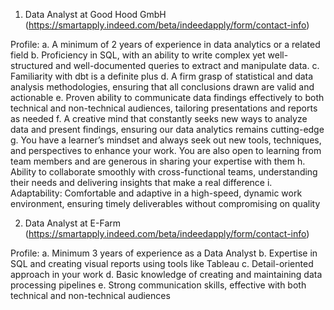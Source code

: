 1. Data Analyst at Good Hood GmbH (https://smartapply.indeed.com/beta/indeedapply/form/contact-info)

Profile:
a. A minimum of 2 years of experience in data analytics or a related field
b. Proficiency in SQL, with an ability to write complex yet well-structured and well-documented queries to extract and manipulate data.
c. Familiarity with dbt is a definite plus
d. A firm grasp of statistical and data analysis methodologies, ensuring that all conclusions drawn are valid and actionable
e. Proven ability to communicate data findings effectively to both technical and non-technical audiences, tailoring presentations and reports as needed
f. A creative mind that constantly seeks new ways to analyze data and present findings, ensuring our data analytics remains cutting-edge
g. You have a learner’s mindset and always seek out new tools, techniques, and perspectives to enhance your work. You are also open to learning from team members and are generous in sharing your expertise with them
h. Ability to collaborate smoothly with cross-functional teams, understanding their needs and delivering insights that make a real difference
i. Adaptability: Comfortable and adaptive in a high-speed, dynamic work environment, ensuring timely deliverables without compromising on quality

2. Data Analyst at E-Farm (https://smartapply.indeed.com/beta/indeedapply/form/contact-info)

Profile:
a. Minimum 3 years of experience as a Data Analyst
b. Expertise in SQL and creating visual reports using tools like Tableau
c. Detail-oriented approach in your work
d. Basic knowledge of creating and maintaining data processing pipelines
e. Strong communication skills, effective with both technical and non-technical audiences

